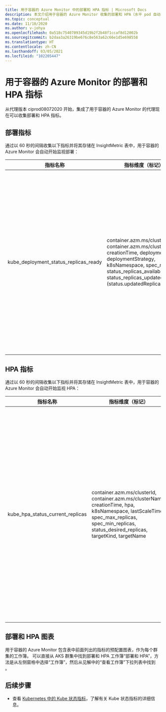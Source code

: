 ```yaml
---
title: 用于容器的 Azure Monitor 中的部署和 HPA 指标 | Microsoft Docs
description: 本文介绍用于容器的 Azure Monitor 收集的部署和 HPA（水平 pod 自动缩放器）指标。
ms.topic: conceptual
ms.date: 11/10/2020
ms.author: v-johya
ms.openlocfilehash: 0a518c7540709345d19b2f2b48f1ccaf8d12002b
ms.sourcegitcommit: b2daa3a26319be676c8e563a62c66e1d5e698558
ms.translationtype: HT
ms.contentlocale: zh-CN
ms.lasthandoff: 03/05/2021
ms.locfileid: "102205447"
---
```

# <a name="deployment--hpa-metrics-with-azure-monitor-for-containers"></a>用于容器的 Azure Monitor 的部署和 HPA 指标

从代理版本 ciprod08072020 开始，集成了用于容器的 Azure Monitor 的代理现在可以收集部署和 HPA 指标。

## <a name="deployment-metrics"></a>部署指标

通过以 60 秒的间隔收集以下指标并将其存储在 InsightMetric 表中，用于容器的 Azure Monitor 会自动开始监视部署：

|指标名称 |指标维度（标记） |说明 |
|------------|------------------------|------------|
|kube_deployment_status_replicas_ready |container.azm.ms/clusterId, container.azm.ms/clusterName, creationTime, deployment, deploymentStrategy, k8sNamespace, spec_replicas, status_replicas_available, status_replicas_updated (status.updatedReplicas) | 此部署所针对的就绪 Pod 总数 (status.readyReplicas)。 以下是此指标的维度。 <ul> <li> 部署 - 部署的名称 </li> <li> k8sNamespace - 用于部署的 Kubernetes 命名空间 </li> <li> deploymentStrategy - 用于将 Pod 替换为新 Pod 的部署策略 (spec.strategy.type)</li><li> creationTime - 部署创建时间戳 </li> <li> spec_replicas - 所需 Pod 数 (spec.replicas) </li> <li>status_replicas_available - 此部署针对的可用 Pod 总数（准备至少 minReadySeconds）(status.availableReplicas)</li><li>status_replicas_updated - 此部署针对的具有所需模板规范的未终止 Pod 的总数 (status.updatedReplicas) </li></ul>|

## <a name="hpa-metrics"></a>HPA 指标

通过以 60 秒的间隔收集以下指标并将其存储在 InsightMetric 表中，用于容器的 Azure Monitor 会自动开始监视 HPA：

|指标名称 |指标维度（标记） |说明 |
|------------|------------------------|------------|
|kube_hpa_status_current_replicas |container.azm.ms/clusterId, container.azm.ms/clusterName, creationTime, hpa, k8sNamespace, lastScaleTime, spec_max_replicas, spec_min_replicas, status_desired_replicas, targetKind, targetName | 此自动缩放器管理的 Pod 的当前副本数 (status.currentReplicas)。 以下是此指标的维度。 <ul> <li> hpa - HPA 的名称 </li> <li> k8sNamespace - 用于 HPA 的 Kubernetes 命名空间 </li> <li> lastScaleTime - HPA 上一次扩展 Pod 数 (status.lastScaleTime)</li><li> creationTime - HPA 创建时间戳 </li> <li> spec_max_replicas - 自动缩放器可以设置的 Pod 数量上限 (spec.maxReplicas) </li> <li> spec_min_replicas - 自动缩放器可以纵向缩减到的副本数的下限 (spec.minReplicas) </li><li>status_desired_replicas - 此自动缩放器管理的所需 Pod 副本数 (status.desiredReplicas)</li><li>targetKind - HPA 的目标种类 (spec.scaleTargetRef.kind) </li><li>targetName - HPA 的目标名称 (spec.scaleTargetRef.name) </li></ul>|

## <a name="deployment--hpa-charts"></a>部署和 HPA 图表 

用于容器的 Azure Monitor 包含表中前面列出的指标的预配置图表，作为每个群集的工作簿。 可以直接从 AKS 群集中找到部署和 HPA 工作簿“部署和 HPA”，方法是从左侧窗格中选择“工作簿”，然后从见解中的“查看工作簿”下拉列表中找到  。

## <a name="next-steps"></a>后续步骤

- 查看 [Kubernetes 中的 Kube 状态指标](https://github.com/kubernetes/kube-state-metrics/tree/master/docs)，了解有关 Kube 状态指标的详细信息。

